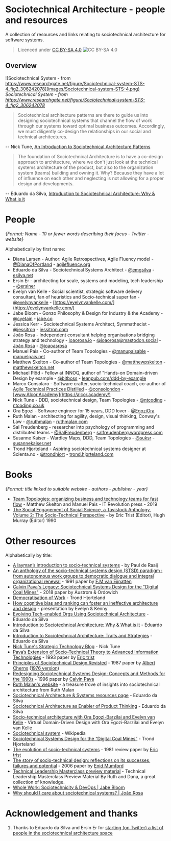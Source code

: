 # Sociotechnical Architecture - people and resources

A collection of resources and links relating to sociotechnical architecture for software systems.

> Licenced under [CC BY-SA 4.0](https://creativecommons.org/licenses/by-sa/4.0/) ![CC BY-SA 4.0](https://licensebuttons.net/l/by-sa/3.0/88x31.png)

## Overview

![Sociotechnical System - from https://www.researchgate.net/figure/Sociotechnical-system-STS-4_fig2_306242078](images/Sociotechnical-system-STS-4.png)
_Sociotechnical System - from https://www.researchgate.net/figure/Sociotechnical-system-STS-4_fig2_306242078_

> Sociotechnical architecture patterns are there to guide us into designing sociotechnical systems that channel the flow of work through our systems toward optimal business outcomes. Accordingly, we must diligently co-design the relationships in our social and technical architectures.

-- Nick Tune, [An Introduction to Sociotechnical Architecture Patterns](https://medium.com/nick-tune-tech-strategy-blog/an-introduction-to-sociotechnical-architecture-patterns-ea64a75c2aaf)

> The foundation of Sociotechnical Architecture is to have a co-design approach to architecture, where we don't just look at the technical systems architecture of the product, but also to the organization system (teams) building and owning it. Why? Because they have a lot of influence on each other and neglecting is not allowing for a proper design and developments.

-- Eduardo da Silva, [Introduction to Sociotechnical Architecture: Why & What is it](https://esilva.net/sociotechnical/sociotechnical-architecture_why-and-what.html)

# People

_{Format: Name - 10 or fewer words describing their focus - Twitter - website}_

Alphabetically by first name:

* Diana Larsen - Author: Agile Retrospectives, Agile Fluency model - [@DianaOfPortland](https://twitter.com/DianaOfPortland) - [agilefluency.org](https://www.agilefluency.org/)
* Eduardo da Silva - Sociotechnical Systems Architect - [@emgsilva](https://twitter.com/emgsilva) - [esilva.net](https://esilva.net/)
* Ersin Er - architecting for scale, systems and modeling, tech leadership - [@ersiner](https://twitter.com/ersiner)
* Evelyn van Kelle - Social scientist, strategic software delivery consultant, fan of heuristics and Socio-technical super fan - [@evelynvankelle](https://twitter.com/EvelynvanKelle) - [https://evelynvankelle.com/](https://evelynvankelle.com/)
* Jabe Bloom - Gonzo Philosophy & Design for Industry & the Academy - [@cyetain](https://twitter.com/cyetain) - [jabe.co](http://jabe.co/)
* Jessica Kerr - Sociotechnical Systems Architect, Symmathecist - [@jessitron](https://twitter.com/jessitron) - [jessitron.com](https://jessitron.com/)
* João Rosa - Independent consultant helping organisations bridging strategy and technology - [joaorosa.io](https://joaorosa.io) - [@joaorosa@mastodon.social](https://mastodon.social/@joaorosa) - [João Rosa](https://www.linkedin.com/in/joaoasrosa/) - [@joaoasrosa](twitter.com/joaoasrosa)
* Manuel Pais - Co-author of Team Topologies - [@manupaisable](https://twitter.com/manupaisable) - [manuelpais.net](https://www.manuelpais.net/)
* Matthew Skelton - Co-author of Team Topologies - [@matthewpskelton](https://twitter.com/matthewpskelton) - [matthewskelton.net](https://www.matthewskelton.net/)
* Michael Plöd - Fellow at INNOQ, author of "Hands-on Domain-driven Design by example - [@bitboss](https://twitter.com/bitboss) - [leanpub.com/ddd-by-example](https://leanpub.com/ddd-by-example)
* Marco Consolaro - Software crafter, socio-technical coach, co-author of [Agile Technical Practices Distilled](https://leanpub.com/agiletechnicalpracticesdistilled) - [@consolondon](https://twitter.com/consolondon) - [www.Alcor.Academy](https://alcor.academy/)
* Nick Tune - DDD, sociotechnical design, Team Topologies - [@ntcoding](https://twitter.com/ntcoding) - [ntcoding.co.uk](https://www.ntcoding.co.uk/)
* Ora Egozi - Software engineer for 15 years, DDD lover - [@EgoziOra](https://twitter.com/egoziora)
* Ruth Malan - architecting for agility, design, visual thinking, Conway's Law - [@ruthmalan](https://twitter.com/ruthmalan) - [ruthmalan.com](https://ruthmalan.com/)
* Sal Freudenberg - researcher into psychology of programming and distributed teams - [@SalFreudenberg](https://twitter.com/SalFreudenberg) - [salfreudenberg.wordpress.com](https://salfreudenberg.wordpress.com/)
* Susanne Kaiser - Wardley Maps, DDD, Team Topologies - [@suksr](https://twitter.com/suksr) - [susannekaiser.net](https://www.susannekaiser.net/)
* Trond Hjorteland - Aspiring sociotechnical systems designer at Scienta.no - [@trondhjort](https://twitter.com/trondhjort) - [trond.hjorteland.com](https://trond.hjorteland.com/)

# Books

_{Format: title linked to suitable website - authors - publisher - year}_

* [Team Topologies: organizing business and technology teams for fast flow](https://teamtopologies.com/book) - Matthew Skelton and Manuel Pais - IT Revolution press - 2019
* [The Social Engagement of Social Science, a Tavistock Anthology, Volume 2: The Socio-Technical Perspective](https://www.goodreads.com/book/show/4873485-the-social-engagement-of-social-science-a-tavistock-anthology-volume-2) -  by Eric Trist (Editor), Hugh Murray (Editor) 1990

# Other resources

Alphabetically by title:

* [A layman’s introduction to socio-technical systems](https://www.paulderaaij.nl/2020/01/30/a-laymans-introduction-to-socio-technical-systems/) - by Paul de Raaij
* [An anthology of the socio-technical systems design (STSD) paradigm : from autonomous work groups to democratic dialogue and integral organizational renewal](https://research.tue.nl/en/publications/an-anthology-of-the-socio-technical-systems-design-stsd-paradigm-) - 1991 paper by [F.M van Eijnatten](https://nl.wikipedia.org/wiki/Frans_van_Eijnatten)
* [Calvin Pava's Legacy: Sociotechnical Systems Design for the "Digital Coal Mines"](https://www.researchgate.net/publication/319472658_Calvin_Pava%27s_Legacy_Sociotechnical_Systems_Design_for_the_Digital_Coal_Mines) - 2018 paper by Austrom & Ordowich
* [Democratisation of Work](https://www.linkedin.com/pulse/democratisation-work-trond-hjorteland/) - Trond Hjorteland
* [How cognitive bias and ranking can foster an ineffective architecture and design](https://www.youtube.com/watch?v=7ty0nwXNh-M) - presentation by Evelyn & Kenny
* [Evolving Tech-enabled Orgs Using Sociotechnical Architecture](https://esilva.net/articles/evolve_tech_orgs_using_sociotech) - Eduardo da Silva
* [Introduction to Sociotechnical Architecture: Why & What is it](https://esilva.net/sociotechnical/sociotechnical-architecture_why-and-what.html) - Eduardo da Silva
* [Introduction to Sociotechnical Architecture: Traits and Strategies](https://esilva.net/sociotechnical/sociotechnical-architecture_traits-and-strategies.html) - Eduardo da Silva
* [Nick Tune's Strategic Technology Blog](https://medium.com/nick-tune-tech-strategy-blog) - Nick Tune
* [Pava’s Extension of Socio-Technical Theory to Advanced Information Technologies](https://www.degruyter.com/document/doi/10.9783/9781512819052-040/html) - 1993 paper by [Eric trist](https://en.wikipedia.org/wiki/Eric_Trist)
* [Principles of Sociotechnical Design Revisted](https://journals.sagepub.com/doi/10.1177/001872678704000303) - 1987 paper by [Albert Cherns](https://prabook.com/web/albert_bernard.cherns/1036381) ([1976 version](https://journals.sagepub.com/doi/pdf/10.1177/001872677602900806))
* [Redesigning Sociotechnical Systems Design: Concepts and Methods for the 1990s](https://journals.sagepub.com/doi/10.1177/002188638602200303) - 1996 paper by [Calvin Pava](https://www.chicagotribune.com/news/ct-xpm-1993-01-05-9303150732-story.html)
* [Ruth Malan's website](https://ruthmalan.com/) - a treasure trove of insights into sociotechnical architecture from Ruth Malan
* [Sociotechnical Architecture & Systems resources page](https://esilva.net/sociotechnical) - Eduardo da Silva
* [Sociotechnical Architecture as Enabler of Product Thinking](https://esilva.net/articles/sociotech_arch_enabling_prod_thinking) - Eduardo da Silva
* [Socio-technical architecture with Ora Egozi-Barzilai and Evelyn van Kelle](https://virtualddd.com/sessions/6) - Virtual Domain-Driven Design with Ora Egozi-Barzilai and Evelyn van Kelle
* [Sociotechnical system](https://en.wikipedia.org/wiki/Sociotechnical_system) - Wikipedia
* [Sociotechnical Systems Design for the “Digital Coal Mines”](https://www.linkedin.com/pulse/sociotechnical-systems-design-digital-coal-mines-trond-hjorteland/) - Trond Hjorteland
* [The evolution of socio-technical systems](https://www.lmmiller.com/blog/wp-content/uploads/2013/06/The-Evolution-of-Socio-Technical-Systems-Trist.pdf) - 1981 review paper by [Eric trist](https://en.wikipedia.org/wiki/Eric_Trist)
* [The story of socio-technical design: reflections on its successes, failures and potential](https://onlinelibrary.wiley.com/doi/abs/10.1111/j.1365-2575.2006.00221.x) - 2006 paper by [Enid Mumford](https://en.m.wikipedia.org/wiki/Enid_Mumford)
* [Technical Leadership Masterclass preview material](https://ruthmalan.com/Journal/2019/20190629SlideDocTechnicalLeadershipDecisions.pdf) - Technical Leadership Masterclass Preview Material By Ruth and Dana, a great collection of knowledge.
* [Whole Work: Sociotechnicity & DevOps | Jabe Bloom](https://www.youtube.com/watch?v=WtfncGAeXWU)
* [Why should I care about sociotechnical systems? | João Rosa](https://speakerdeck.com/joaoasrosa/why-should-i-care-about-sociotechnical-systems)

# Acknowledgement and thanks

1. Thanks to Eduardo da Silva and Ersin Er for [starting (on Twitter) a list of people in the sociotechnical architecture space](https://twitter.com/emgsilva/status/1380452731287175170)
